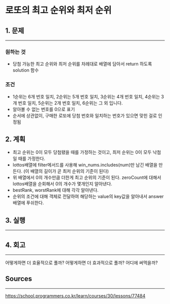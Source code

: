 # 로또의 최고 순위와 최저 순위
## 1. 문제
***
### 원하는 것
* 당첨 가능한 최고 순위와 최저 순위를 차례대로 배열에 담아서 return 하도록 solution 함수

### 조건
* 1순위는 6개 번호 일치, 2순위는 5개 번호 일치, 3순위는 4개 번호 일치, 4순위는 3개 번호 일치, 5순위는 2개 번호 일치, 6순위는 그 외 입니다.
* 알아볼 수 없는 번호를 0으로 표기
* 순서에 상관없이, 구매한 로또에 당첨 번호와 일치하는 번호가 있으면 맞힌 걸로 인정됨

## 2. 계획
* 최고 순위는 0이 모두 당첨됐을 때를 가정하는 것이고, 최저 순위는 0이 모두 낙첨일 때를 가정한다.
* lottos배열에 filter메서드를 사용해 win_nums.includes(num)만 남긴 배열을 만든다. (이 배열의 길이가 곧 최저 순위의 기준이 된다) 
* 위 배열에서 0의 개수만큼 더한게 최고 순위의 기준이 된다. zeroCount에 대해서 lottos배열을 순회해서 0의 개수가 몇개인지 알아낸다.
* bestRank, worstRank에 대해 각각 알아낸다.
* 순위의 조건에 대해 객체로 전달하여 해당하는 value의 key값을 알아내서 answer배열에 푸쉬한다.

## 3. 실행
***
## 4. 회고
***
어떻게하면 더 효율적으로 풀까?
어떻게하면 더 효과적으로 풀까?
어디에 써먹을까?

## Sources
***
https://school.programmers.co.kr/learn/courses/30/lessons/77484

